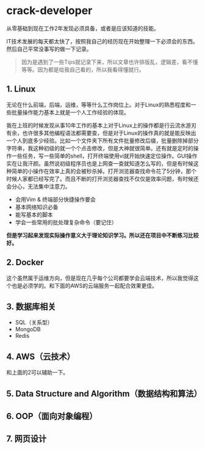 # crack-developer

从零基础到现在工作2年发现必须具备，或者是应该知道的技能。

IT技术发展的每天都太快了，按照我自己的经历现在开始整理一下必须会的东西。然后自己平常没事写的做一下记录。

> 因为是遇到了一些Tips就记录下来，所以文章也许排版乱，逻辑差，看不懂等等。因为都是给我自己看的，所以我看得懂就行。

## 1. Linux

无论在什么前端，后端，运维，等等什么工作岗位上。对于Linux的熟悉程度和一些批量操作能力基本上就是一个人工作经验的体现。

我在上班的时候发现从事10年工作的基本上对于Linux上的操作都是行云流水游刃有余，也许很多其他编程语法都需要查，但是对于Linux的操作真的就是能反映出一个人到底多少经验。比如一个文件夹下所有文件批量修改后缀，批量删除掉部分字符串，我这种初级的就一个个点击修改，但是大神就很简单。还有就是定时的操作一些任务，写一些简单的shell，打开终端使用vi就开始快速定位操作。GUI操作实在让我汗颜。虽然说初级程序员也是上网查一查就知道怎么写的，但是有时候这种简单的小操作在效率上真的会被秒杀掉。打开浏览器查找命令花了5分钟，那个时候人家都已经写完了。而且不断的打开浏览器查找不仅仅是效率问题，有时候还会分心，无法集中注意力。

- 会用Vim & 终端部分快捷操作要会
- 基本网络知识必备
- 能写基本的脚本
- 学会一些常用的批处理复杂命令（要记住）

**但是学习起来发现实际操作意义大于理论知识学习。所以还在项目中不断练习比较好。**

## 2. Docker

这个虽然属于运维方向，但是现在几乎每个公司都要学会云端技术，所以我觉得这个也是必须学的。和下面的AWS的云端服务一起配合效果更佳。

## 3. 数据库相关

- SQL（关系型）
- MongoDB
- Redis

## 4. AWS（云技术）

和上面的2可以辅助一下。

## 5. Data Structure and Algorithm（数据结构和算法）

## 6. OOP（面向对象编程）

## 7. 网页设计